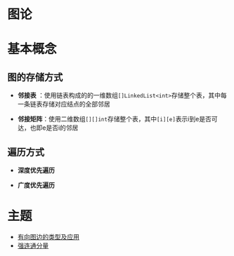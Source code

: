 # 图论


# 基本概念

## 图的存储方式

- **邻接表** ：使用链表构成的的一维数组```[]LinkedList<int>```存储整个表，其中每一条链表存储对应结点的全部邻居

- **邻接矩阵**：使用二维数组```[][]int```存储整个表，其中```[i][e]```表示i到e是否可达，也即e是否i的邻居

## 遍历方式

- **深度优先遍历**

- **广度优先遍历**

# 主题

- [有向图边的类型及应用](edgetype.md)
- [强连通分量](scc.md)
